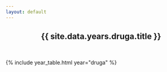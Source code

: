 ```yaml
---
layout: default
---
```


<h2 style="text-align: center;">{{ site.data.years.druga.title }}</h2>

<br>

{% include year_table.html year="druga" %}